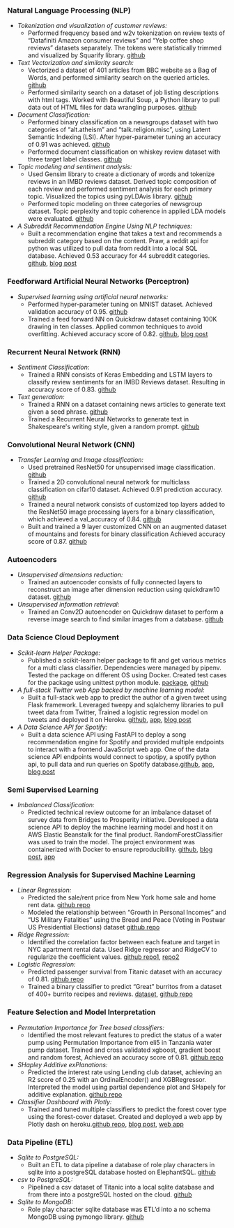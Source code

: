### Natural Language Processing (NLP)
  - *Tokenization and visualization of customer reviews:*
    - Performed frequency based and w2v tokenization on review texts of “Datafiniti Amazon consumer reviews” and “Yelp coffee shop reviews” datasets separately. The tokens were statistically trimmed and visualized by Squarify library. [github](https://github.com/skhabiri/ML-NLP/tree/main/module1-text-data)
  - *Text Vectorization and similarity search:* 
    - Vectorized a dataset of 401 articles from BBC website as a Bag of Words, and performed similarity search on the queried articles. [github](https://github.com/skhabiri/ML-NLP/blob/main/module2-vector-representations/Vector_Representations-412.ipynb) 
    - Performed similarity search on a dataset of job listing descriptions with html tags. Worked with Beautiful Soup, a Python library to pull data out of HTML files for data wrangling purposes. [github](https://github.com/skhabiri/ML-NLP/blob/main/module2-vector-representations/Vector_Representations-412a.ipynb)
  - *Document Classification:*
    - Performed binary classification on a newsgroups dataset with two categories of “alt.atheism” and “talk.religion.misc”, using Latent Semantic Indexing (LSI).  After hyper-parameter tuning an accuracy of 0.91 was achieved. [github](https://github.com/skhabiri/ML-NLP/tree/main/module3-document-classification)
    - Performed document classification on whiskey review dataset with three target label classes. [github](https://github.com/skhabiri/ML-NLP/blob/main/module3-document-classification/Document_Classification-413a.ipynb)
  - *Topic modeling and sentiment analysis:*
    - Used Gensim library to create a dictionary of words and tokenize reviews in an IMBD reviews dataset. Derived topic composition of each review and performed sentiment analysis for each primary topic. Visualized the topics using pyLDAvis library. [github](https://github.com/skhabiri/ML-NLP/tree/main/module4-topic-modeling)
    - Performed topic modeling on three categories of newsgroup dataset. Topic perplexity and topic coherence in applied LDA models were evaluated. [github](https://github.com/skhabiri/ML-NLP/blob/main/module4-topic-modeling/Topic_Modeling-414a.ipynb)
  - *A Subreddit Recommendation Engine Using NLP techniques:*
    - Built a recommendation engine that takes a text and recommends a subreddit category based on the content. Praw, a reddit api for python was utilized to pull data from reddit into a local SQL database. Achieved 0.53 accuracy for 44 subreddit categories. [github](https://github.com/skhabiri/SubReddit-Recommender), [blog post](https://skhabiri.com/2020-10-20-Building_A_Subreddit_Recommendation_Engine_Using_Machine_Learning_Techniques/)

### Feedforward Artificial Neural Networks (Perceptron)
  - *Supervised learning using artificial neural networks:*
    - Performed hyper-parameter tuning on MNIST dataset. Achieved validation accuracy of 0.95. [github](https://github.com/skhabiri/ML-ANN)
    - Trained a feed forward NN on Quickdraw dataset containing 100K drawing in ten classes. Applied common techniques to avoid overfitting. Achieved accuracy score of 0.82. [github](https://github.com/skhabiri/ML-ANN/blob/main/module3-Tune/ann_tune-423a.ipynb), [blog post](https://skhabiri.com/2021-01-12-Sketch-Classification-with-Neural-Networks/)

### Recurrent Neural Network (RNN)
  - *Sentiment Classification:*
    - Trained a RNN consists of Keras Embedding and LSTM layers to classify review sentiments for an IMBD Reviews dataset. Resulting in accuracy score of 0.83. [github](https://github.com/skhabiri/ML-DeepLearning/tree/main/module1-rnn-and-lstm)
  - *Text generation:*
    - Trained a RNN on a dataset containing news articles to generate text given a seed phrase. [github](https://github.com/skhabiri/ML-DeepLearning/blob/main/module1-rnn-and-lstm/ann_rnn_lstm-431.ipynb)
    - Trained a Recurrent Neural Networks to generate text in Shakespeare's writing style, given a random prompt. [github](https://github.com/skhabiri/ML-DeepLearning/blob/main/module1-rnn-and-lstm/ann_rnn_lstm-431a.ipynb)

### Convolutional Neural Network (CNN)
  - *Transfer Learning and Image classification:*
    - Used pretrained ResNet50 for unsupervised image classification. [github](https://github.com/skhabiri/ML-DeepLearning/blob/main/module2-convolutional-neural-networks/cnn-432.ipynb)
    - Trained a 2D convolutional neural network for multiclass classification on cifar10 dataset. Achieved 0.91 prediction accuracy. [github](https://github.com/skhabiri/ML-DeepLearning/blob/main/module2-convolutional-neural-networks/cnn-432.ipynb)
    - Trained a neural network consists of customized top layers added to the ResNet50 image processing layers for a binary classification, which achieved a val_accuracy of 0.84. [github](https://github.com/skhabiri/ML-DeepLearning/tree/main/module2-convolutional-neural-networks)
    - Built and trained a 9 layer customized CNN on an augmented dataset of mountains and forests for binary classification  Achieved accuracy score of 0.87. [github](https://github.com/skhabiri/ML-DeepLearning/blob/main/module2-convolutional-neural-networks/cnn-432a.ipynb)

### Autoencoders
  - *Unsupervised dimensions reduction:*
    - Trained an autoencoder consists of fully connected layers to reconstruct an image after dimension reduction using quickdraw10 dataset. [github](https://github.com/skhabiri/ML-DeepLearning/tree/main/module3-autoencoders)
  - *Unsupervised information retrieval:*
    - Trained an Conv2D autoencoder on Quickdraw dataset to perform a reverse image search to find similar images from a database. [github](https://github.com/skhabiri/ML-DeepLearning/blob/main/module3-autoencoders/autoencoder-433.ipynb)

### Data Science Cloud Deployment
  - *Scikit-learn Helper Package:*
    - Published a scikit-learn helper package to fit and get various metrics for a multi class classifier. Dependencies were managed by pipenv. Tested the package on different OS using Docker. Created test cases for the package using unittest python module. [package](https://pypi.org/project/skestimate/), [github](https://github.com/skhabiri/EstimatorPkg)
  - *A full-stack Twitter web App backed by machine learning model:*
    - Built a full-stack web app to predict the author of a given tweet using Flask framework. Leveraged tweepy and sqlalchemy libraries to pull tweet data from Twitter, Trained a logistic regression model on tweets and deployed it on Heroku. [github](https://github.com/skhabiri/HypoTweet), [app](https://hypotweet.herokuapp.com/), [blog post](https://skhabiri.com/2020-09-16-A_Full_Stack_Machine_Learning_Web_App_For_Twitter_Using_Flask_Framework/)
  - *A Data Science API for Spotify:*
    - Built a data science API using FastAPI to deploy a song recommendation engine for Spotify and provided multiple endpoints to interact with a frontend JavaScript web app. One of the data science API endpoints would connect to spotipy, a spotify python api, to pull data and run queries on Spotify database.[github](https://github.com/skhabiri/FastAPI-Spotify), [app](https://fastapi-spotify.herokuapp.com/), [blog post](https://skhabiri.com/2020-08-17-A-Data-Science-API-For-Spotify-Web-Applications/)

### Semi Supervised Learning
  - *Imbalanced Classification:*
    - Predicted technical review outcome for an imbalance dataset of survey data from Bridges to Prosperity initiative. Developed a data science API to deploy the machine learning model and host it on AWS Elastic Beanstalk for the final product. RandomForestClassifier was used to train the model. The project environment was containerized with Docker to ensure reproducibility. [github](https://github.com/skhabiri/Bridges2Prosperity-ML-FastAPI), [blog post](https://skhabiri.com/2020-11-18-Classification-of-Imbalanced-Dataset-provided-by-Bridges-to-Prosperity-(B2P)-and-FastAPI-Framework-deployment-to-AWS-Elastic-Beanstalk/), [app](https://b2p.skhabiri.com/)

### Regression Analysis for Supervised Machine Learning
  - *Linear Regression:*
    - Predicted the sale/rent price from New York home sale and home rent data. [github repo](https://github.com/skhabiri/PredictiveModeling-LinearModels-u2s1/tree/master/Regression-m1)
    - Modeled the relationship between “Growth in Personal Incomes” and “US Military Fatalities” using the Bread and Peace (Voting in Postwar US Presidential Elections) dataset [github repo](https://github.com/skhabiri/PredictiveModeling-LinearModels-u2s1/tree/master/Regression-m2)
  - *Ridge Regression:*
    - Identified the correlation factor between each feature and target in NYC apartment rental data. Used Ridge regressor and RidgeCV to regularize the coefficient values. [github repo1](https://github.com/skhabiri/PredictiveModeling-LinearModels-u2s1/tree/master/RidgeRegression-m3), [repo2](https://github.com/skhabiri/PredictiveModeling-TreeBasedModels-u2s2/tree/master/CrossValidation-m3)
  - *Logistic Regression:*
    - Predicted passenger survival from Titanic dataset with an accuracy of 0.81. [github repo](https://github.com/skhabiri/PredictiveModeling-LinearModels-u2s1/blob/master/LogisticRegression-m4/logisticregress-214.ipynb)
    - Trained a binary classifier to predict “Great” burritos from a dataset of 400+ burrito recipes and reviews. [dataset](https://srcole.github.io/100burritos/), [github repo](https://github.com/skhabiri/PredictiveModeling-LinearModels-u2s1/blob/master/LogisticRegression-m4/logisticregress-214a.ipynb)

### Feature Selection and Model Interpretation
  - *Permutation Importance for Tree based classifiers:*
    - Identified the most relevant features to predict the status of a water pump using Permutation Importance from eli5 in Tanzania water pump dataset. Trained and cross validated xgboost, gradient boost and random forest, Achieved an accuracy score of 0.81. [github repo](https://github.com/skhabiri/PredictiveModeling-AppliedModeling-u2s3/tree/master/PermutationBoosting-m3)
  - *SHapley Additive exPlanations:*
    - Predicted the interest rate using Lending club dataset, achieving an R2 score of 0.25 with an OrdinalEncoder() and XGBRegressor. Interpreted the model using partial dependence plot and SHapely for additive explanation. [github repo](https://github.com/skhabiri/PredictiveModeling-AppliedModeling-u2s3/tree/master/ModelInterpretation-m4)
  - *Classifier Dashboard with Plotly:*
    - Trained and tuned multiple classifiers to predict the forest cover type using the forest-cover dataset. Created and deployed a web app by Plotly dash on heroku.[github repo](https://github.com/skhabiri/PredictiveModeling-CoverType-u2build), [blog post](https://skhabiri.com/2020-07-28-A-Comparison-of-Supervised-Multi-class-Classification-Methods-for-the-Prediction-of-Forest-Cover-Types/), [web app](https://predictivemodeling-covertype.herokuapp.com/)

### Data Pipeline (ETL)
  - *Sqlite to PostgreSQL:*
    - Built an ETL to data pipeline a database of role play characters in sqlite into a postgreSQL database hosted on ElephantSQL. [github](https://github.com/skhabiri/SQL-Databases-u3s2/tree/master/postgresql-u3s2m2)
  - *csv to PostgreSQL:*
    - Pipelined a csv dataset of Titanic into a local sqlite database and from there into a postgreSQL hosted on the cloud. [github](https://github.com/skhabiri/SQL-Databases-u3s2/blob/master/postgresql-u3s2m2/insert_titanic.py)
  - *Sqlite to MongoDB:*
    - Role play character sqlite database was ETL’d into a no schema MongoDB using pymongo library. [github](https://github.com/skhabiri/SQL-Databases-u3s2/tree/master/mongodb-u3s2m3)

